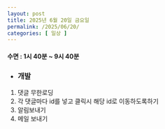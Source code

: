 ```yaml
---
layout: post
title: 2025년 6월 20일 금요일
permalink: /2025/06/20/
categories: [ 일상 ]
---
```

#### 수면 : 1시 40분 ~ 9시 40분
* ### 개발
1. 댓글 무한로딩 
2. 각 댓글마다 id를 넣고 클릭시 해당 id로 이동하도록하기
3. 알림보내기
4. 메일 보내기
